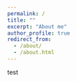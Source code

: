 ```yaml
---
permalink: /
title: ""
excerpt: "About me"
author_profile: true
redirect_from: 
  - /about/
  - /about.html
---
```

test